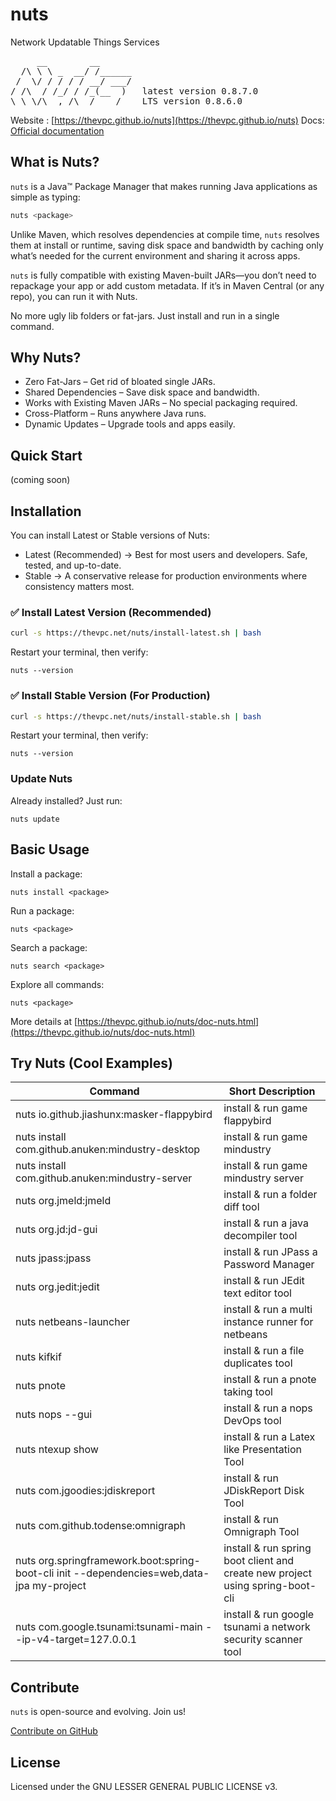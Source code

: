 # nuts
Network Updatable Things Services
<pre>
     __        __    
  /\ \ \ _  __/ /______
 /  \/ / / / / __/ ___/
/ /\  / /_/ / /_(__  )   latest version 0.8.7.0 
\_\ \/\__,_/\__/____/    LTS version 0.8.6.0 
</pre>

Website : [https://thevpc.github.io/nuts](https://thevpc.github.io/nuts)
Docs: [Official documentation](https://thevpc.github.io/nuts/doc-nuts.html)

## What is Nuts?

```nuts``` is a Java™ Package Manager that makes running Java applications as simple as typing:

```bash
nuts <package>
```

Unlike Maven, which resolves dependencies at compile time, ```nuts``` resolves them at install or runtime, saving disk space and bandwidth by caching only what’s needed for the current environment and sharing it across apps.

```nuts``` is fully compatible with existing Maven-built JARs—you don’t need to repackage your app or add custom metadata. If it’s in Maven Central (or any repo), you can run it with Nuts.

No more ugly lib folders or fat-jars. Just install and run in a single command.

## Why Nuts?

- Zero Fat-Jars – Get rid of bloated single JARs.
- Shared Dependencies – Save disk space and bandwidth.
- Works with Existing Maven JARs – No special packaging required.
- Cross-Platform – Runs anywhere Java runs.
- Dynamic Updates – Upgrade tools and apps easily.

## Quick Start
(coming soon)

## Installation

You can install Latest or Stable versions of Nuts:
- Latest (Recommended) → Best for most users and developers. Safe, tested, and up-to-date.
- Stable → A conservative release for production environments where consistency matters most.

### ✅ Install Latest Version (Recommended)

```bash
curl -s https://thevpc.net/nuts/install-latest.sh | bash
```

Restart your terminal, then verify:

```
nuts --version
```

### ✅ Install Stable Version (For Production)

```bash
curl -s https://thevpc.net/nuts/install-stable.sh | bash
```

Restart your terminal, then verify:

```
nuts --version
```

### Update Nuts
Already installed? Just run:

```
nuts update
```

## Basic Usage

Install a package:

```
nuts install <package>
```

Run a package:

```
nuts <package>
```

Search a package:

```
nuts search <package>
```

Explore all commands:

```
nuts <package>
```

More details at [https://thevpc.github.io/nuts/doc-nuts.html](https://thevpc.github.io/nuts/doc-nuts.html)


## Try Nuts (Cool Examples)



| Command                                                                                    | Short Description                                                             |
|--------------------------------------------------------------------------------------------|-------------------------------------------------------------------------------|
| nuts io.github.jiashunx:masker-flappybird                                                  | install & run game flappybird                                                 |
| nuts install com.github.anuken:mindustry-desktop                                           | install & run game mindustry                                                  |
| nuts install com.github.anuken:mindustry-server                                            | install & run game mindustry server                                           |
| nuts org.jmeld:jmeld                                                                       | install & run a folder diff tool                                              |
| nuts org.jd:jd-gui                                                                         | install & run a java decompiler tool                                          |
| nuts jpass:jpass                                                                           | install & run JPass a Password Manager                                        |
| nuts org.jedit:jedit                                                                       | install & run JEdit text editor tool                                          |
| nuts netbeans-launcher                                                                     | install & run a multi instance runner for netbeans                            |
| nuts kifkif                                                                                | install & run a file duplicates tool                                          |
| nuts pnote                                                                                 | install & run a pnote taking tool                                             |
| nuts nops  --gui                                                                           | install & run a nops DevOps tool                                              |
| nuts ntexup show                                                                           | install & run a Latex like Presentation Tool                                  |
| nuts com.jgoodies:jdiskreport                                                              | install & run JDiskReport Disk Tool                                           |
| nuts com.github.todense:omnigraph                                                          | install & run Omnigraph Tool                                                  |
| nuts org.springframework.boot:spring-boot-cli  init --dependencies=web,data-jpa my-project | install & run spring boot client and create new project using spring-boot-cli |
| nuts com.google.tsunami:tsunami-main --ip-v4-target=127.0.0.1                              | install & run google tsunami a network security scanner tool                  |

## Contribute
```nuts``` is open-source and evolving. Join us!

[Contribute on GitHub](https://thevpc.github.io/nuts/doc-nuts.html)

## License
Licensed under the GNU LESSER GENERAL PUBLIC LICENSE v3.
